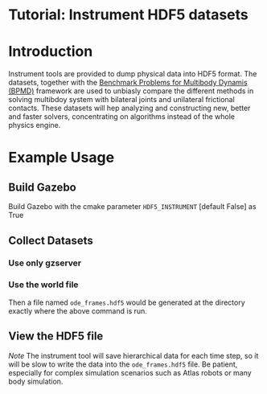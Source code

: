 # Tutorial: Instrument HDF5 datasets

# Introduction

Instrument tools are provided to dump physical data into HDF5 format. The datasets, together with the [Benchmark Problems for Multibody Dynamis (BPMD)](https://grasp.robotics.cs.rpi.edu/bpmd/) framework are used to unbiasly compare the different methods in solving multibdoy system with bilateral joints and unilateral frictional contacts. These datasets will hep analyzing and constructing new, better and faster solvers, concentrating on algorithms instead of the whole physics engine.

# Example Usage
## Build Gazebo
Build Gazebo with the cmake parameter `HDF5_INSTRUMENT` [default False] as True
 

## Collect Datasets
### Use only gzserver

### Use the world file
 


Then a file named `ode_frames.hdf5` would be generated at the directory exactly where the above command is run.

## View the HDF5 file
 
*Note* The instrument tool will save hierarchical data for each time step, so it will be slow to write the data into the `ode_frames.hdf5` file. Be patient, especially for complex simulation scenarios such as Atlas robots or many body simulation.



